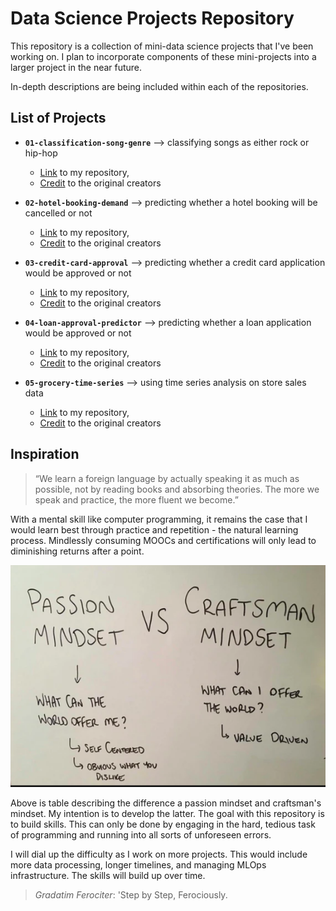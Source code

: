 # Data Science Projects Repository

This repository is a collection of mini-data science projects that I've been working on. I plan to incorporate components of these mini-projects into a larger project in the near future.

In-depth descriptions are being included within each of the repositories.

## List of Projects

* **`01-classification-song-genre`** --> classifying songs as either rock or hip-hop 
    * [Link](https://github.com/kpath1999/datacamp-projects/tree/main/01-classification-song-genre) to my repository,
    * [Credit](https://app.datacamp.com/learn/projects/449) to the original creators

* **`02-hotel-booking-demand`** --> predicting whether a hotel booking will be cancelled or not 
    * [Link](https://github.com/kpath1999/datacamp-projects/tree/main/02-hotel-booking-demand) to my repository,
    * [Credit](https://www.datacamp.com/workspace/datasets/dataset-python-hotel-booking-demand) to the original creators

* **`03-credit-card-approval`** --> predicting whether a credit card application would be approved or not
    * [Link](https://github.com/kpath1999/datacamp-projects/tree/main/03-credit-card-approval) to my repository,
    * [Credit](https://app.datacamp.com/learn/projects/558) to the original creators

* **`04-loan-approval-predictor`** --> predicting whether a loan application would be approved or not
    * [Link](https://github.com/kpath1999/datacamp-projects/tree/main/04-loan-approval-predictor) to my repository,
    * [Credit](https://www.datacamp.com/workspace/datasets/dataset-python-loans) to the original creators

* **`05-grocery-time-series`** --> using time series analysis on store sales data
    * [Link](https://github.com/kpath1999/datacamp-projects/tree/main/05-grocery-time-series) to my repository,
    * [Credit](https://www.kaggle.com/competitions/store-sales-time-series-forecasting/code?competitionId=29781&sortBy=voteCount&language=Python) to the original creators

## Inspiration

> “We learn a foreign language by actually speaking it as much as possible, not by reading books and absorbing theories. The more we speak and practice, the more fluent we become.”

With a mental skill like computer programming, it remains the case that I would learn best through practice and repetition - the natural learning process. Mindlessly consuming MOOCs and certifications will only lead to diminishing returns after a point.

![Craftsman's mindset](craftsman-mindset.png)

Above is table describing the difference a passion mindset and craftsman's mindset. My intention is to develop the latter. The goal with this repository is to build skills. This can only be done by engaging in the hard, tedious task of programming and running into all sorts of unforeseen errors.

I will dial up the difficulty as I work on more projects. This would include more data processing, longer timelines, and managing MLOps infrastructure. The skills will build up over time.

> _Gradatim Ferociter_: 'Step by Step, Ferociously.